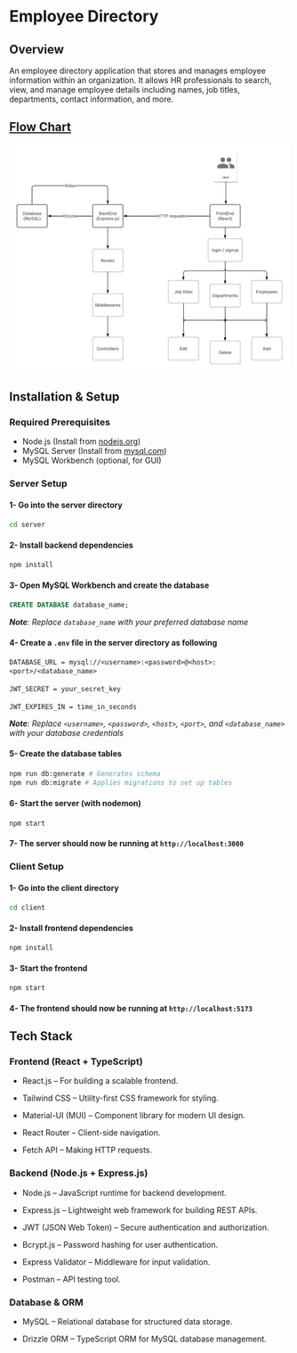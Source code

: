 # **Employee Directory**

## Overview

An employee directory application that stores and manages employee information within an organization.
It allows HR professionals to search, view, and manage employee details including names, job titles, departments, contact information, and more.

## [Flow Chart](https://lucid.app/lucidchart/916a75b6-7552-424f-8b69-9dd0bf828ef6/view)

![Flowchart](Employee_Directory_Flowchart.png)

## Installation & Setup

### Required Prerequisites

- Node.js (Install from [nodejs.org](https://nodejs.org/))
- MySQL Server (Install from [mysql.com](https://dev.mysql.com/downloads/))
- MySQL Workbench (optional, for GUI)

### Server Setup

#### **1- Go into the server directory**

```sh
cd server
```

#### **2- Install backend dependencies**

```sh
npm install
```

#### **3- Open MySQL Workbench and create the database**

```sql
CREATE DATABASE database_name;
```

***Note**: Replace `database_name` with your preferred database name*

#### **4- Create a `.env` file in the server directory as following**

```env
DATABASE_URL = mysql://<username>:<password>@<host>:<port>/<database_name>

JWT_SECRET = your_secret_key

JWT_EXPIRES_IN = time_in_seconds
```

***Note**: Replace `<username>`, `<password>`, `<host>`, `<port>`, and `<database_name>` with your database credentials*

#### **5- Create the database tables**

```sh
npm run db:generate # Generates schema
npm run db:migrate # Applies migrations to set up tables
```

#### **6- Start the server (with nodemon)**

```sh
npm start
```

#### **7- The server should now be running at `http://localhost:3000`**

### Client Setup

#### **1- Go into the client directory**

```sh
cd client
```

#### **2- Install frontend dependencies**

```sh
npm install
```

#### **3- Start the frontend**

```sh
npm start
```

#### **4- The frontend should now be running at `http://localhost:5173`**

## Tech Stack

### Frontend (React + TypeScript)

- React.js – For building a scalable frontend.

- Tailwind CSS – Utility-first CSS framework for styling.

- Material-UI (MUI) – Component library for modern UI design.

- React Router – Client-side navigation.

- Fetch API – Making HTTP requests.

### Backend (Node.js + Express.js)

- Node.js – JavaScript runtime for backend development.

- Express.js – Lightweight web framework for building REST APIs.

- JWT (JSON Web Token) – Secure authentication and authorization.

- Bcrypt.js – Password hashing for user authentication.

- Express Validator – Middleware for input validation.

- Postman – API testing tool.

### Database & ORM

- MySQL – Relational database for structured data storage.

- Drizzle ORM – TypeScript ORM for MySQL database management.
